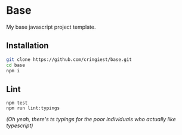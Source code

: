 # Base

My base javascript project template.

## Installation

```bash
git clone https://github.com/cringiest/base.git
cd base
npm i
```

## Lint

```
npm test
npm run lint:typings
```

*(Oh yeah, there's ts typings for the poor individuals who actually like typescript)*
